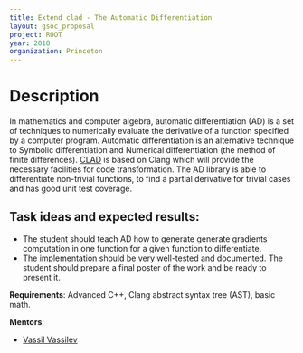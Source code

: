 ```yaml
---
title: Extend clad - The Automatic Differentiation
layout: gsoc_proposal
project: ROOT
year: 2018
organization: Princeton
---
```


# Description

In mathematics and computer algebra, automatic differentiation (AD) is a set of techniques
to numerically evaluate the derivative of a function specified by a computer program. Automatic
differentiation is an alternative technique to Symbolic differentiation and Numerical
differentiation (the method of finite differences). [CLAD](https://github.com/vgvassilev/clad)
is based on Clang which will provide the necessary facilities for code transformation.
The AD library is able to differentiate non-trivial functions, to find a partial derivative for
trivial cases and has good unit test coverage.


## Task ideas and expected results:
  * The student should teach AD how to generate generate gradients computation in one function
  for a given function to differentiate.
  * The implementation should be very well-tested and documented. The student should prepare a
  final poster of the work and be ready to present it.

**Requirements**: Advanced C++, Clang abstract syntax tree (AST), basic math.

**Mentors**: 

  *  [Vassil Vassilev](mailto:sft-gsoc@cern.ch)
